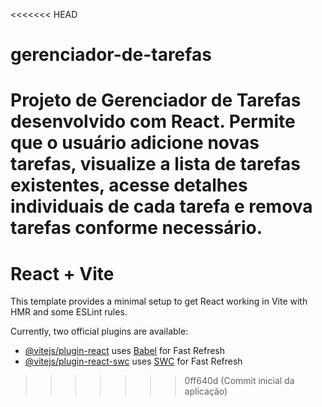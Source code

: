 <<<<<<< HEAD
# gerenciador-de-tarefas
Projeto de Gerenciador de Tarefas desenvolvido com React. Permite que o usuário adicione novas tarefas, visualize a lista de tarefas existentes, acesse detalhes individuais de cada tarefa e remova tarefas conforme necessário.
=======
# React + Vite

This template provides a minimal setup to get React working in Vite with HMR and some ESLint rules.

Currently, two official plugins are available:

- [@vitejs/plugin-react](https://github.com/vitejs/vite-plugin-react/blob/main/packages/plugin-react/README.md) uses [Babel](https://babeljs.io/) for Fast Refresh
- [@vitejs/plugin-react-swc](https://github.com/vitejs/vite-plugin-react-swc) uses [SWC](https://swc.rs/) for Fast Refresh
>>>>>>> 0ff640d (Commit inicial da aplicação)
